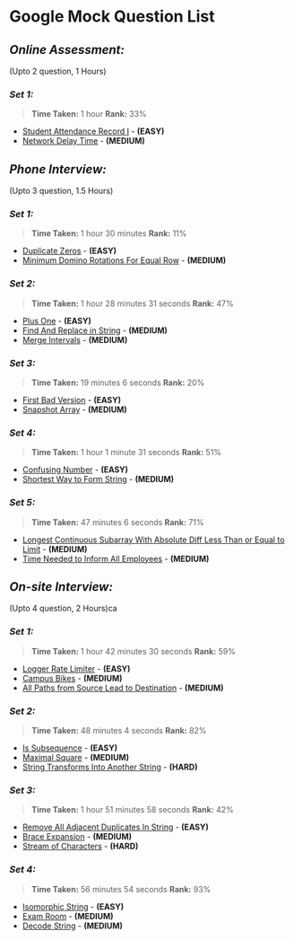 # **Google Mock Question List**


## _**Online Assessment:**_ 
(Upto 2 question, 1 Hours)

### _**Set 1:**_
>**Time Taken:** 1 hour
>**Rank:** 33%
* [Student Attendance Record I](../string/StudentAttendanceRecordI.java) - **(EASY)**
* [Network Delay Time](../graph/NetworkDelayTime.java) - **(MEDIUM)**


## _**Phone Interview:**_ 
(Upto 3 question, 1.5 Hours)

### _**Set 1:**_
>**Time Taken:** 1 hour 30 minutes
>**Rank:** 11%
* [Duplicate Zeros](../array/DuplicateZeros.java) - **(EASY)**
* [Minimum Domino Rotations For Equal Row](../array/MinimumDominoRotationsForEqualRow.java) - **(MEDIUM)**

### _**Set 2:**_
>**Time Taken:** 1 hour 28 minutes 31 seconds
>**Rank:** 47%
* [Plus One](../../../googledeck/arraynstring/PlusOne.java) - **(EASY)**
* [Find And Replace in String](../../../googledeck/arraynstring/FindAndReplaceInString.java) - **(MEDIUM)**
* [Merge Intervals](../../../googledeck/sortnsearch/MergeIntervals.java) - **(MEDIUM)**

### _**Set 3:**_
>**Time Taken:** 19 minutes 6 seconds
>**Rank:** 20%
* [First Bad Version](../sortnsearch/FirstBadVersion.java) - **(EASY)**
* [Snapshot Array](../array/SnapshotArray.java) - **(MEDIUM)**

### _**Set 4:**_
>**Time Taken:** 1 hour 1 minute 31 seconds
>**Rank:** 51%
* [Confusing Number](../others/ConfusingNumber.java) - **(EASY)**
* [Shortest Way to Form String](../../../googledeck/ztopfifty/ShortestWayToFormString.java) - **(MEDIUM)**

### _**Set 5:**_
>**Time Taken:** 47 minutes 6 seconds
>**Rank:** 71%
* [Longest Continuous Subarray With Absolute Diff Less Than or Equal to Limit](../stacknqueue/LongestContSubarrayAbsDiffIsLimit.java) - **(MEDIUM)**
* [Time Needed to Inform All Employees](../tree/TimeNeededToInformEmployees.java) - **(MEDIUM)**


## _**On-site Interview:**_ 
(Upto 4 question, 2 Hours)ca

### _**Set 1:**_
>**Time Taken:** 1 hour 42 minutes 30 seconds 
>**Rank:** 59%
* [Logger Rate Limiter](../../../googledeck/design/LoggerRateLimiter.java) - **(EASY)**
* [Campus Bikes](../../../googledeck/ztopfifty/CampusBikes.java) - **(MEDIUM)**
* [All Paths from Source Lead to Destination](../graph/AllPathsFromSourceToDestination.java) - **(MEDIUM)**

### _**Set 2:**_
>**Time Taken:** 48 minutes 4 seconds 
>**Rank:** 82%
* [Is Subsequence](../string/IsSubsequence.java) - **(EASY)**
* [Maximal Square](../dp/MaximalSquare.java) - **(MEDIUM)**
* [String Transforms Into Another String](../../../googledeck/ztopfifty/StringTransformsIntoAnotherString.java) - **(HARD)**

### _**Set 3:**_
>**Time Taken:** 1 hour 51 minutes 58 seconds 
>**Rank:** 42%
* [Remove All Adjacent Duplicates In String](../stacknqueue/RemoveAllAdjacentDuplicates.java) - **(EASY)**
* [Brace Expansion](../recursion/BraceExpansion.java) - **(MEDIUM)**
* [Stream of Characters](../tree/StreamOfCharacters.java) - **(HARD)**

### _**Set 4:**_
>**Time Taken:** 56 minutes 54 seconds 
>**Rank:** 93%
* [Isomorphic String](../string/IsomorphicStrings.java) - **(EASY)**
* [Exam Room](../sortnsearch/ExamRoom.java) - **(MEDIUM)**
* [Decode String](../../../googledeck/treesngrapsh/DecodeString.java) - **(MEDIUM)**

